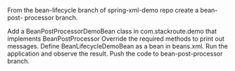 From the bean-lifecycle branch of spring-xml-demo repo create a bean-post-
processor branch.

Add a BeanPostProcessorDemoBean class in com.stackroute.demo that implements
BeanPostProcessor
Override the required methods to print out messages.
Define BeanLifecycleDemoBean as a bean in beans.xml.
Run the application and observe the result.
Push the code to bean-post-processor branch.
